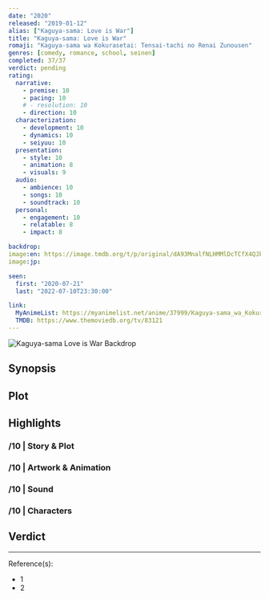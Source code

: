 ```yaml
---
date: "2020"
released: "2019-01-12"
alias: ["Kaguya-sama: Love is War"]
title: "Kaguya-sama: Love is War"
romaji: "Kaguya-sama wa Kokurasetai: Tensai-tachi no Renai Zunousen"
genres: [comedy, romance, school, seinen]
completed: 37/37
verdict: pending
rating:
  narrative:
    - premise: 10
    - pacing: 10
    # - resolution: 10
    - direction: 10
  characterization:
    - development: 10
    - dynamics: 10
    - seiyuu: 10
  presentation:
    - style: 10
    - animation: 8
    - visuals: 9
  audio:
    - ambience: 10
    - songs: 10
    - soundtrack: 10
  personal:
    - engagement: 10
    - relatable: 8
    - impact: 8

backdrop:
image:en: https://image.tmdb.org/t/p/original/dA93MnalfNLHMMlDcTCfX4QJb5Q.jpg
image:jp:

seen:
  first: "2020-07-21"
  last: "2022-07-10T23:30:00"

link:
  MyAnimeList: https://myanimelist.net/anime/37999/Kaguya-sama_wa_Kokurasetai__Tensai-tachi_no_Renai_Zunousen
  TMDB: https://www.themoviedb.org/tv/83121
---
```


![Kaguya-sama Love is War Backdrop](https://image.tmdb.org/t/p/original/dJ8yrSokdTMnhKJw06MllSfCegb.jpg)

## Synopsis

## Plot

## Highlights

### /10 | Story & Plot

### /10 | Artwork & Animation

### /10 | Sound

### /10 | Characters

## Verdict

<!-- SPOILERS -->

<!-- CLOSING -->

---
Reference(s):

- 1
- 2
